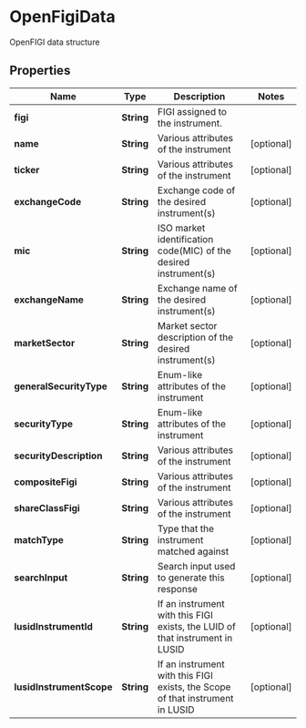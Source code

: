 

# OpenFigiData

OpenFIGI data structure

## Properties

| Name | Type | Description | Notes |
|------------ | ------------- | ------------- | -------------|
|**figi** | **String** | FIGI assigned to the instrument. |  |
|**name** | **String** | Various attributes of the instrument |  [optional] |
|**ticker** | **String** | Various attributes of the instrument |  [optional] |
|**exchangeCode** | **String** | Exchange code of the desired instrument(s) |  [optional] |
|**mic** | **String** | ISO market identification code(MIC) of the desired instrument(s) |  [optional] |
|**exchangeName** | **String** | Exchange name of the desired instrument(s) |  [optional] |
|**marketSector** | **String** | Market sector description of the desired instrument(s) |  [optional] |
|**generalSecurityType** | **String** | Enum-like attributes of the instrument |  [optional] |
|**securityType** | **String** | Enum-like attributes of the instrument |  [optional] |
|**securityDescription** | **String** | Various attributes of the instrument |  [optional] |
|**compositeFigi** | **String** | Various attributes of the instrument |  [optional] |
|**shareClassFigi** | **String** | Various attributes of the instrument |  [optional] |
|**matchType** | **String** | Type that the instrument matched against |  [optional] |
|**searchInput** | **String** | Search input used to generate this response |  [optional] |
|**lusidInstrumentId** | **String** | If an instrument with this FIGI exists, the LUID of that instrument in LUSID |  [optional] |
|**lusidInstrumentScope** | **String** | If an instrument with this FIGI exists, the Scope of that instrument in LUSID |  [optional] |



